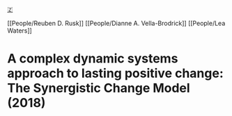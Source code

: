 [🇿](zotero://select/library/items/MKE9JGNS)

[[People/Reuben D. Rusk]] [[People/Dianne A. Vella-Brodrick]] [[People/Lea Waters]] 
# A complex dynamic systems approach to lasting positive change: The Synergistic Change Model (2018)

